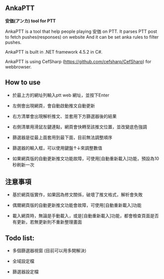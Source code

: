 ## AnkaPTT
**安価(アンカ) tool for PTT**

AnkaPTT is a tool that help people playing 安価 on PTT. It parses PTT post to fetch pushes(responses) on website And it can be set anka rules to filter pushes. 

AnkaPTT is built in .NET framework 4.5.2 in C#.

AnkaPTT is using CefSharp (https://github.com/cefsharp/CefSharp) for webbrowser.

## How to use

* 於最上方的網址列輸入ptt web 網址，並按下Enter

* 左側會出現網頁，會自動啟動推文自動更新

* 右方清單會出現解析推文、並套用下方篩選器後的結果

* 右側清單用滑鼠左鍵連點，網頁會快轉至該推文位置，並改變底色強調

* 篩選器是從最上面套用到最下面，目前無法調整順序

* 篩選器的輸入框，可以使用鍵盤↑↓來調整數值

* 如果網頁版的自動更新推文功能故障，可使用[自動重新載入]功能，預設為10秒刷新一次

## 注意事項

* 基於網頁版實作，如果因為修文關係，破壞了推文格式，解析會失敗

* 偶爾網頁版的自動更新推文功能會故障，可使用[自動重新載入]功能

* 載入網頁時，無論是手動載入，或是[自動重新載入]功能，都會檢查頁面是否有更新，若無更新則不重新整理畫面

## Todo list:

* 多個篩選器視窗 (目前可以用多開解決)

* 全域設定檔

* 篩選器設定檔
